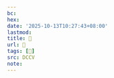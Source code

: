 ```yaml
---
bc:
hex:
date: '2025-10-13T10:27:43+08:00'
lastmod:
title: 􅋇
url: 􅋇
tags: [𩕾]
src: DCCV
note:
---
```

